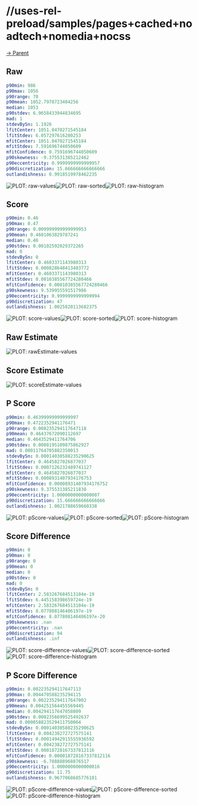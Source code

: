 
# //uses-rel-preload/samples/pages+cached+noadtech+nomedia+nocss

[→ Parent](../..)


## Raw


```yaml
p90min: 986
p90max: 1056
p90range: 70
p90mean: 1052.7978723404256
median: 1053
p90stdev: 6.9658433944834695
mad: 1
stdevBySn: 1.1926
lfitCenter: 1051.0470271545184
lfitStdev: 6.057297616280253
mfitCenter: 1051.0470271545184
mfitStdev: 7.591696744050609
mfitConfidence: 0.7591696744050609
p90skewness: -9.375531385212462
p90eccentricity: 0.9999999999999957
p90discretization: 15.666666666666666
outlandishness: 0.9918519978462235

```

![PLOT: raw-values](./raw/values.svg)![PLOT: raw-sorted](./raw/sorted.svg)![PLOT: raw-histogram](./raw/histogram.svg)
## Score


```yaml
p90min: 0.46
p90max: 0.47
p90range: 0.009999999999999953
p90mean: 0.4601063829787241
median: 0.46
p90stdev: 0.00102592029372265
mad: 0
stdevBySn: 0
lfitCenter: 0.4603371143980313
lfitStdev: 0.000828648413403772
mfitCenter: 0.4603371143980313
mfitStdev: 0.0010385567724280466
mfitConfidence: 0.00010385567724280466
p90skewness: 9.539955591517986
p90eccentricity: 0.9999999999999994
p90discretization: 47
outlandishness: 1.0025820113682375

```

![PLOT: score-values](./score/values.svg)![PLOT: score-sorted](./score/sorted.svg)![PLOT: score-histogram](./score/histogram.svg)
## Raw Estimate

![PLOT: rawEstimate-values](./rawEstimate/values.svg)
## Score Estimate

![PLOT: scoreEstimate-values](./scoreEstimate/values.svg)
## P Score


```yaml
p90min: 0.46399999999999997
p90max: 0.4722352941176471
p90range: 0.008235294117647118
p90mean: 0.46437672090112697
median: 0.4643529411764706
p90stdev: 0.0008195109875862927
mad: 0.00011764705882350013
stdevBySn: 0.00014030588235290625
lfitCenter: 0.4645827026877037
lfitStdev: 0.0007126232489741127
mfitCenter: 0.4645827026877037
mfitStdev: 0.0008931407934176753
mfitConfidence: 0.00008931407934176752
p90skewness: 9.375531385211838
p90eccentricity: 1.0000000000000007
p90discretization: 15.666666666666666
outlandishness: 1.0021788659660338

```

![PLOT: pScore-values](./pScore/values.svg)![PLOT: pScore-sorted](./pScore/sorted.svg)![PLOT: pScore-histogram](./pScore/histogram.svg)
## Score Difference


```yaml
p90min: 0
p90max: 0
p90range: 0
p90mean: 0
median: 0
p90stdev: 0
mad: 0
stdevBySn: 0
lfitCenter: 2.583267684513104e-19
lfitStdev: 6.445158398659724e-19
mfitCenter: 2.583267684513104e-19
mfitStdev: 8.077808146406197e-19
mfitConfidence: 8.077808146406197e-20
p90skewness: .nan
p90eccentricity: .nan
p90discretization: 94
outlandishness: .inf

```

![PLOT: score-difference-values](./score-difference/values.svg)![PLOT: score-difference-sorted](./score-difference/sorted.svg)![PLOT: score-difference-histogram](./score-difference/histogram.svg)
## P Score Difference


```yaml
p90min: 0.002235294117647113
p90max: 0.004470588235294115
p90range: 0.002235294117647002
p90mean: 0.004251564455569445
median: 0.004294117647058809
p90stdev: 0.0002356699525492637
mad: 0.000058823529411750064
stdevBySn: 0.00014030588235290625
lfitCenter: 0.004238272727575141
lfitStdev: 0.00014942915555936592
mfitCenter: 0.004238272727575141
mfitStdev: 0.00018728167337812116
mfitConfidence: 0.000018728167337812116
p90skewness: -6.788888968876517
p90eccentricity: 1.0000000000000016
p90discretization: 11.75
outlandishness: 0.9677068685776101

```

![PLOT: pScore-difference-values](./pScore-difference/values.svg)![PLOT: pScore-difference-sorted](./pScore-difference/sorted.svg)![PLOT: pScore-difference-histogram](./pScore-difference/histogram.svg)